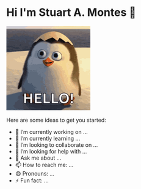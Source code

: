 # Hi I'm Stuart A. Montes 👋
<img src="https://github.com/SDAM26/SDAM26/blob/main/hello-there-private-from-penguins-of-madagascar.gif" alt="Descripción del GIF">


Here are some ideas to get you started:

- 🔭 I’m currently working on ...
- 🌱 I’m currently learning ...
- 👯 I’m looking to collaborate on ...
- 🤔 I’m looking for help with ...
- 💬 Ask me about ...
- 📫 How to reach me: ...
- 😄 Pronouns: ...
- ⚡ Fun fact: ...
